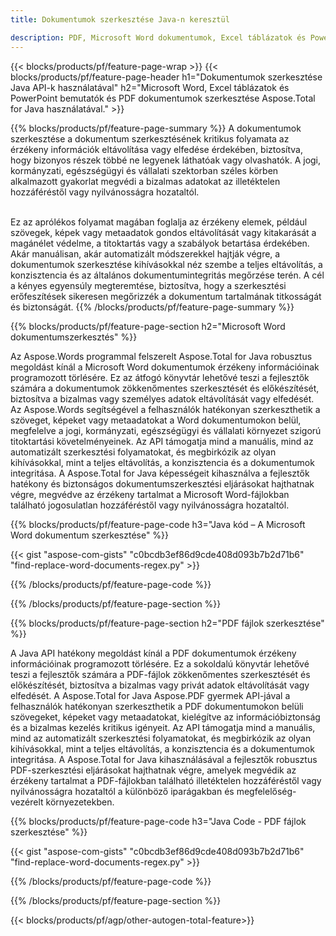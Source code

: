 ```yaml
---
title: Dokumentumok szerkesztése Java-n keresztül 

description: PDF, Microsoft Word dokumentumok, Excel táblázatok és PowerPoint prezentációk adatainak keresése és cseréje Java-alkalmazásával.
---
```


{{< blocks/products/pf/feature-page-wrap >}}
{{< blocks/products/pf/feature-page-header h1="Dokumentumok szerkesztése Java API-k használatával" h2="Microsoft Word, Excel táblázatok és PowerPoint bemutatók és PDF dokumentumok szerkesztése Aspose.Total for Java használatával." >}}

{{% blocks/products/pf/feature-page-summary %}}
A dokumentumok szerkesztése a dokumentum szerkesztésének kritikus folyamata az érzékeny információk eltávolítása vagy elfedése érdekében, biztosítva, hogy bizonyos részek többé ne legyenek láthatóak vagy olvashatók. A jogi, kormányzati, egészségügyi és vállalati szektorban széles körben alkalmazott gyakorlat megvédi a bizalmas adatokat az illetéktelen hozzáféréstől vagy nyilvánosságra hozataltól.<br /><br />

Ez az aprólékos folyamat magában foglalja az érzékeny elemek, például szövegek, képek vagy metaadatok gondos eltávolítását vagy kitakarását a magánélet védelme, a titoktartás vagy a szabályok betartása érdekében. Akár manuálisan, akár automatizált módszerekkel hajtják végre, a dokumentumok szerkesztése kihívásokkal néz szembe a teljes eltávolítás, a konzisztencia és az általános dokumentumintegritás megőrzése terén. A cél a kényes egyensúly megteremtése, biztosítva, hogy a szerkesztési erőfeszítések sikeresen megőrizzék a dokumentum tartalmának titkosságát és biztonságát.
{{% /blocks/products/pf/feature-page-summary  %}}

{{% blocks/products/pf/feature-page-section  h2="Microsoft Word dokumentumszerkesztés" %}}

Az Aspose.Words programmal felszerelt Aspose.Total for Java robusztus megoldást kínál a Microsoft Word dokumentumok érzékeny információinak programozott törlésére. Ez az átfogó könyvtár lehetővé teszi a fejlesztők számára a dokumentumok zökkenőmentes szerkesztését és előkészítését, biztosítva a bizalmas vagy személyes adatok eltávolítását vagy elfedését. Az Aspose.Words segítségével a felhasználók hatékonyan szerkeszthetik a szöveget, képeket vagy metaadatokat a Word dokumentumokon belül, megfelelve a jogi, kormányzati, egészségügyi és vállalati környezet szigorú titoktartási követelményeinek. Az API támogatja mind a manuális, mind az automatizált szerkesztési folyamatokat, és megbirkózik az olyan kihívásokkal, mint a teljes eltávolítás, a konzisztencia és a dokumentumok integritása. A Aspose.Total for Java képességeit kihasználva a fejlesztők hatékony és biztonságos dokumentumszerkesztési eljárásokat hajthatnak végre, megvédve az érzékeny tartalmat a Microsoft Word-fájlokban található jogosulatlan hozzáféréstől vagy nyilvánosságra hozataltól.

{{% blocks/products/pf/feature-page-code h3="Java kód – A Microsoft Word dokumentum szerkesztése" %}}

{{< gist "aspose-com-gists" "c0bcdb3ef86d9cde408d093b7b2d71b6" "find-replace-word-documents-regex.py" >}}

{{% /blocks/products/pf/feature-page-code  %}}

{{% /blocks/products/pf/feature-page-section %}}

{{% blocks/products/pf/feature-page-section  h2="PDF fájlok szerkesztése" %}}

A Java API hatékony megoldást kínál a PDF dokumentumok érzékeny információinak programozott törlésére. Ez a sokoldalú könyvtár lehetővé teszi a fejlesztők számára a PDF-fájlok zökkenőmentes szerkesztését és előkészítését, biztosítva a bizalmas vagy privát adatok eltávolítását vagy elfedését. A Aspose.Total for Java Aspose.PDF gyermek API-jával a felhasználók hatékonyan szerkeszthetik a PDF dokumentumokon belüli szövegeket, képeket vagy metaadatokat, kielégítve az információbiztonság és a bizalmas kezelés kritikus igényeit. Az API támogatja mind a manuális, mind az automatizált szerkesztési folyamatokat, és megbirkózik az olyan kihívásokkal, mint a teljes eltávolítás, a konzisztencia és a dokumentumok integritása. A Aspose.Total for Java kihasználásával a fejlesztők robusztus PDF-szerkesztési eljárásokat hajthatnak végre, amelyek megvédik az érzékeny tartalmat a PDF-fájlokban található illetéktelen hozzáféréstől vagy nyilvánosságra hozataltól a különböző iparágakban és megfelelőség-vezérelt környezetekben.

{{% blocks/products/pf/feature-page-code h3="Java Code - PDF fájlok szerkesztése" %}}

{{< gist "aspose-com-gists" "c0bcdb3ef86d9cde408d093b7b2d71b6" "find-replace-word-documents-regex.py" >}}

{{% /blocks/products/pf/feature-page-code  %}}

{{% /blocks/products/pf/feature-page-section %}}

{{< blocks/products/pf/agp/other-autogen-total-feature>}}
